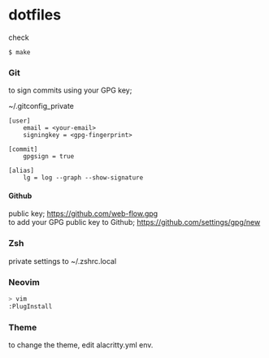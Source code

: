 # dotfiles

check

```
$ make
```

### Git

to sign commits using your GPG key;

~/.gitconfig_private
```
[user]
    email = <your-email>
    signingkey = <gpg-fingerprint>

[commit]
	gpgsign = true

[alias]
    lg = log --graph --show-signature
```

#### Github

public key; https://github.com/web-flow.gpg  
to add your GPG public key to Github; https://github.com/settings/gpg/new


### Zsh

private settings to ~/.zshrc.local


### Neovim

```bash
> vim
:PlugInstall
```

### Theme

to change the theme, edit alacritty.yml env.
